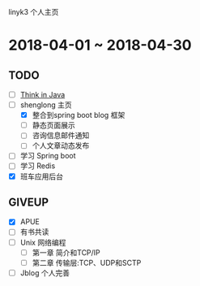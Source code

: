 linyk3 个人主页

# 2018-04-01 ~ 2018-04-30
## TODO
- [ ] [Think in Java](./ThinkInJava.md)
- [ ] shenglong 主页
  - [x] 整合到spring boot blog 框架 
  - [ ] 静态页面展示
  - [ ] 咨询信息邮件通知
  - [ ] 个人文章动态发布
- [ ] 学习 Spring boot
- [ ] 学习 Redis
- [x] 班车应用后台
## GIVEUP
- [x] APUE
- [ ] 有书共读
- [ ] Unix 网络编程
  - [ ] 第一章 简介和TCP/IP
  - [ ] 第二章 传输层:TCP、UDP和SCTP
- [ ] Jblog 个人完善
